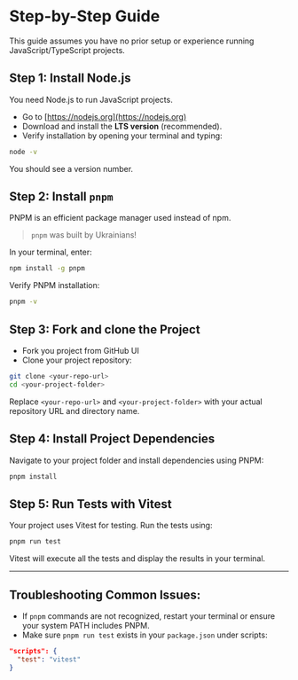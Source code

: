 # Step-by-Step Guide

This guide assumes you have no prior setup or experience running JavaScript/TypeScript projects.

## Step 1: Install Node.js

You need Node.js to run JavaScript projects.

- Go to [https://nodejs.org](https://nodejs.org)
- Download and install the **LTS version** (recommended).
- Verify installation by opening your terminal and typing:

```bash
node -v
```
You should see a version number.

## Step 2: Install `pnpm`

PNPM is an efficient package manager used instead of npm.

> `pnpm` was built by Ukrainians!

In your terminal, enter:

```bash
npm install -g pnpm
```

Verify PNPM installation:
```bash
pnpm -v
```

## Step 3: Fork and clone the Project

- Fork you project from GitHub UI
- Clone your project repository:

```bash
git clone <your-repo-url>
cd <your-project-folder>
```

Replace `<your-repo-url>` and `<your-project-folder>` with your actual repository URL and directory name.

## Step 4: Install Project Dependencies

Navigate to your project folder and install dependencies using PNPM:

```bash
pnpm install
```

## Step 5: Run Tests with Vitest

Your project uses Vitest for testing. Run the tests using:

```bash
pnpm run test
```

Vitest will execute all the tests and display the results in your terminal.

---

## Troubleshooting Common Issues:

- If `pnpm` commands are not recognized, restart your terminal or ensure your system PATH includes PNPM.
- Make sure `pnpm run test` exists in your `package.json` under scripts:

```json
"scripts": {
  "test": "vitest"
}
```